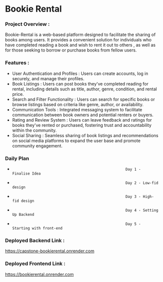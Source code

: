 # Bookie Rental

### Project Overview :

Bookie-Rental is a web-based platform designed to facilitate the sharing of books among users. It provides a convenient solution for individuals who have completed reading a book and wish to rent it out to others , as well as for those seeking to borrow or purchase books from fellow users.

### Features :

* User Authentication and Profiles : Users can create accounts, log in securely, and manage their profiles.
* Book Listings : Users can post books they've completed reading for rental, including details such as title, author, genre, condition, and rental price.
* Search and Filter Functionality : Users can search for specific books or browse listings based on criteria like genre, author, or availability.
* Communication Tools : Integrated messaging system to facilitate communication between book owners and potential renters or buyers.
* Rating and Review System : Users can leave feedback and ratings for books they've rented or purchased, fostering trust and accountability within the community.
* Social Sharing : Seamless sharing of book listings and recommendations on social media platforms to expand the user base and promote community engagement.


###                                                             Daily Plan

*                                                         Day 1 - Finalise Idea
*                                                         Day 2 - Low-fid design
*                                                         Day 3 - High-fid design
*                                                         Day 4 - Setting Up Backend
*                                                         Day 5 - Starting with front-end

### Deployed Backend Link :

https://capstone-bookierental.onrender.com

### Deployed Frontend Link : 

https://bookierental.onrender.com